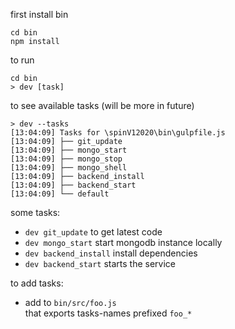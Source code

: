 first install bin

```
cd bin
npm install
```

to run

```
cd bin
> dev [task]
```

to see available tasks (will be more in future)

```
> dev --tasks
[13:04:09] Tasks for \spinV12020\bin\gulpfile.js
[13:04:09] ├── git_update
[13:04:09] ├── mongo_start
[13:04:09] ├── mongo_stop
[13:04:09] ├── mongo_shell
[13:04:09] ├── backend_install
[13:04:09] ├── backend_start
[13:04:09] └── default
```

some tasks:

- `dev git_update` to get latest code
- `dev mongo_start` start mongodb instance locally
- `dev backend_install` install dependencies
- `dev backend_start` starts the service

to add tasks:

- add to `bin/src/foo.js` \
  that exports tasks-names prefixed `foo_*`
